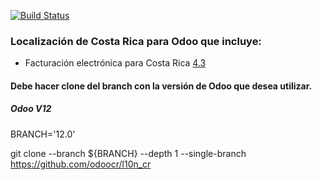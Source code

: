 [![Build Status](https://travis-ci.com/odoocr/l10n_cr.svg?branch=12.0)](https://travis-ci.com/odoocr/l10n_cr)

### Localización de Costa Rica para Odoo que incluye:

- Facturación electrónica para Costa Rica [4.3](https://www.hacienda.go.cr/ATV/ComprobanteElectronico/frmAnexosyEstructuras.aspx)

#### Debe hacer clone del branch con la versión de Odoo que desea utilizar. 

##### Odoo V12
BRANCH='12.0'

git clone --branch ${BRANCH} --depth 1 --single-branch https://github.com/odoocr/l10n_cr
